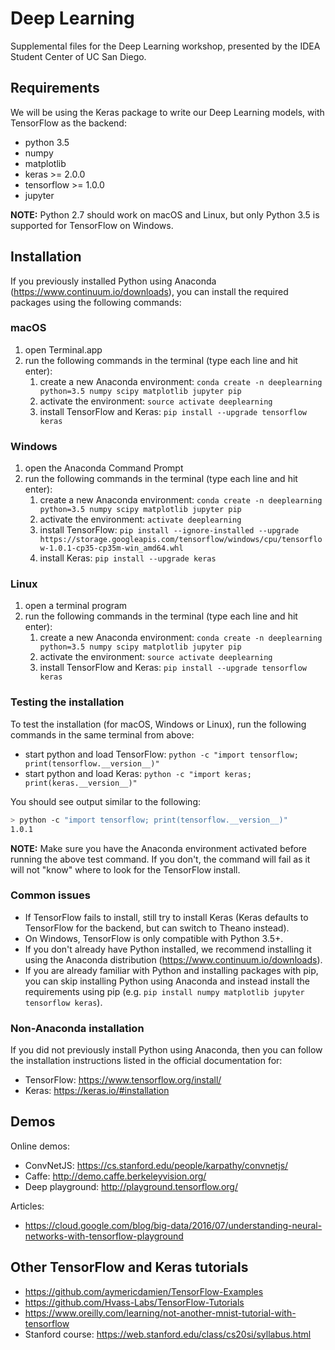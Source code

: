 # Deep Learning
Supplemental files for the Deep Learning workshop, presented by the IDEA Student Center of UC San Diego.

## Requirements
We will be using the Keras package to write our Deep Learning models, with TensorFlow as the backend:
- python 3.5
- numpy
- matplotlib
- keras >= 2.0.0
- tensorflow >= 1.0.0
- jupyter

**NOTE:** Python 2.7 should work on macOS and Linux, but only Python 3.5 is supported for TensorFlow on Windows.


## Installation
If you previously installed Python using Anaconda (https://www.continuum.io/downloads), you can install the required packages using the following commands:

### macOS
1. open Terminal.app
2. run the following commands in the terminal (type each line and hit enter):
    1. create a new Anaconda environment: ``conda create -n deeplearning python=3.5 numpy scipy matplotlib jupyter pip``
    2. activate the environment: ``source activate deeplearning``
    3. install TensorFlow and Keras: ``pip install --upgrade tensorflow keras``

### Windows
1. open the Anaconda Command Prompt
2. run the following commands in the terminal (type each line and hit enter):
    1. create a new Anaconda environment: ``conda create -n deeplearning python=3.5 numpy scipy matplotlib jupyter pip``
    2. activate the environment: ``activate deeplearning``
    3. install TensorFlow: ``pip install --ignore-installed --upgrade https://storage.googleapis.com/tensorflow/windows/cpu/tensorflow-1.0.1-cp35-cp35m-win_amd64.whl``
    4. install Keras: ``pip install --upgrade keras``


### Linux
1. open a terminal program
2. run the following commands in the terminal (type each line and hit enter):
    1. create a new Anaconda environment: ``conda create -n deeplearning python=3.5 numpy scipy matplotlib jupyter pip``
    2. activate the environment: ``source activate deeplearning``
    3. install TensorFlow and Keras: ``pip install --upgrade tensorflow keras``


### Testing the installation
To test the installation (for macOS, Windows or Linux), run the following commands in the same terminal from above:
- start python and load TensorFlow: ``python -c "import tensorflow; print(tensorflow.__version__)"``
- start python and load Keras: ``python -c "import keras; print(keras.__version__)"``

You should see output similar to the following:
```bash
> python -c "import tensorflow; print(tensorflow.__version__)"
1.0.1
```

**NOTE:** Make sure you have the Anaconda environment activated before running the above test command. If you don't, the command will fail as it will not "know" where to look for the TensorFlow install.

### Common issues
- If TensorFlow fails to install, still try to install Keras (Keras defaults to TensorFlow for the backend, but can switch to Theano instead).
- On Windows, TensorFlow is only compatible with Python 3.5+.
- If you don't already have Python installed, we recommend installing it using the Anaconda distribution (https://www.continuum.io/downloads).
- If you are already familiar with Python and installing packages with pip, you can skip installing Python using Anaconda and instead install the requirements using pip (e.g. ``pip install numpy matplotlib jupyter tensorflow keras``).


### Non-Anaconda installation
If you did not previously install Python using Anaconda, then you can follow the installation instructions listed in the official documentation for:
- TensorFlow: https://www.tensorflow.org/install/
- Keras: https://keras.io/#installation


## Demos
Online demos:
- ConvNetJS: https://cs.stanford.edu/people/karpathy/convnetjs/
- Caffe: http://demo.caffe.berkeleyvision.org/
- Deep playground: http://playground.tensorflow.org/

Articles:
- https://cloud.google.com/blog/big-data/2016/07/understanding-neural-networks-with-tensorflow-playground

## Other TensorFlow and Keras tutorials
- https://github.com/aymericdamien/TensorFlow-Examples
- https://github.com/Hvass-Labs/TensorFlow-Tutorials
- https://www.oreilly.com/learning/not-another-mnist-tutorial-with-tensorflow
- Stanford course: https://web.stanford.edu/class/cs20si/syllabus.html
